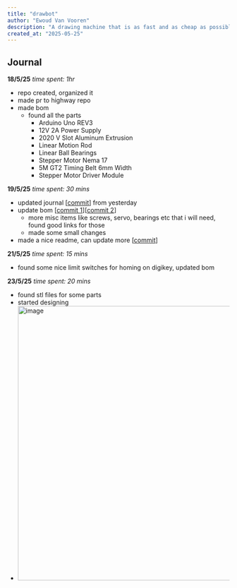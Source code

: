```yaml
---
title: "drawbot"
author: "Ewoud Van Vooren"
description: "A drawing machine that is as fast and as cheap as possible"
created_at: "2025-05-25"
---
```


## Journal
**18/5/25** *time spent: 1hr*
 - repo created, organized it
 - made pr to highway repo
 - made bom
    - found all the parts
        - Arduino Uno REV3
        - 12V 2A Power Supply
        - 2020 V Slot Aluminum Extrusion
        - Linear Motion Rod
        - Linear Ball Bearings
        - Stepper Motor Nema 17
        - 5M GT2 Timing Belt 6mm Width
        - Stepper Motor Driver Module

**19/5/25** *time spent: 30 mins*
 - updated journal [[commit](https://github.com/EwoudVV/drawbot/commit/50e35cfa68b8b6b28bf3ccec420033e38243821c)] from yesterday
 - update bom [[commit 1](https://github.com/EwoudVV/drawbot/commit/d7c03af33f3740dc8db9d91a1a45316af86a2cfb)][[commit 2](https://github.com/EwoudVV/drawbot/commit/1cbc16131d8af86ff61878edf334b16d864162b7)]
    - more misc items like screws, servo, bearings etc that i will need, found good links for those
    - made some small changes
 - made a nice readme, can update more [[commit](https://github.com/EwoudVV/drawbot/commit/9d6c27ab3a7f5787f335faa75507cd3d0add2d44)]

**21/5/25** *time spent: 15 mins*
 - found some nice limit switches for homing on digikey, updated bom

**23/5/25** *time spent: 20 mins*
 - found stl files for some parts
 - started designing
 - <img width="622" alt="image" src="https://github.com/user-attachments/assets/43933af5-9d0d-4029-b5b1-4ff4d70892e5" />
